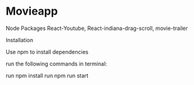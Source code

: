 # Movieapp

Node Packages
React-Youtube, React-indiana-drag-scroll, movie-trailer

Installation

Use npm to install dependencies

run the following commands in terminal:

run npm install
run npm run start
